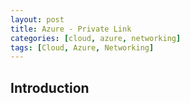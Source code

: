 ```yaml
---
layout: post
title: Azure - Private Link
categories: [cloud, azure, networking]
tags: [Cloud, Azure, Networking]
---
```


## Introduction
